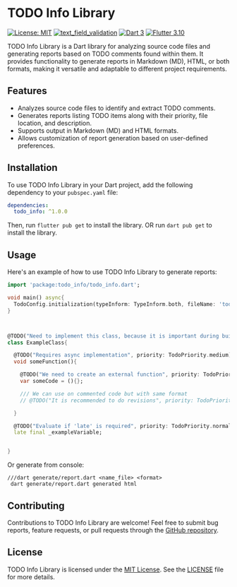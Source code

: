 # TODO Info Library



[![License: MIT](https://img.shields.io/badge/License-MIT-yellow.svg)](https://opensource.org/licenses/MIT)
[![text_field_validation](https://img.shields.io/pub/v/todo_info.svg)](https://pub.dev/packages/text_field_validation)
[![Dart 3](https://img.shields.io/badge/Dart-3%2B-blue.svg)](https://dart.dev/)
[![Flutter 3.10](https://img.shields.io/badge/Flutter-3%2B-blue.svg)](https://flutter.dev/)

TODO Info Library is a Dart library for analyzing source code files and generating reports based on TODO comments found within them. It provides functionality to generate reports in Markdown (MD), HTML, or both formats, making it versatile and adaptable to different project requirements.

## Features

- Analyzes source code files to identify and extract TODO comments.
- Generates reports listing TODO items along with their priority, file location, and description.
- Supports output in Markdown (MD) and HTML formats.
- Allows customization of report generation based on user-defined preferences.

## Installation

To use TODO Info Library in your Dart project, add the following dependency to your `pubspec.yaml` file:


```yaml
dependencies:
  todo_info: ^1.0.0
```

Then, run `flutter pub get` to install the library.
OR
run `dart pub get` to install the library.

## Usage

Here's an example of how to use TODO Info Library to generate reports:

```dart
import 'package:todo_info/todo_info.dart';

void main() async{
  TodoConfig.initialization(typeInform: TypeInform.both, fileName: 'todo_info');
}



@TODO("Need to implement this class, because it is important during build time", priority: TodoPriority.high)
class ExampleClass{

  @TODO("Requires async implementation", priority: TodoPriority.medium)
  void someFunction(){

    @TODO("We need to create an external function", priority: TodoPriority.critical)
    var someCode = (){};

    /// We can use on commented code but with same format
    // @TODO("It is recommended to do revisions", priority: TodoPriority.low)

  }

  @TODO("Evaluate if 'late' is required", priority: TodoPriority.normal)
  late final _exampleVariable;


}

```
Or generate from console:
```
///dart generate/report.dart <name_file> <format>
 dart generate/report.dart generated html 
```

## Contributing

Contributions to TODO Info Library are welcome! Feel free to submit bug reports, feature requests, or pull requests through the [GitHub repository](https://github.com/JhonaCodes/todo_info).

## License

TODO Info Library is licensed under the [MIT License](https://opensource.org/licenses/MIT). See the [LICENSE](LICENSE) file for more details.
